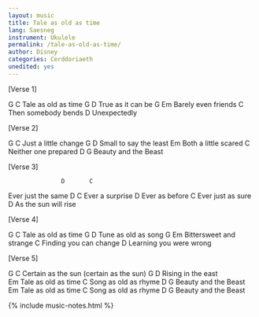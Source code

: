 ```yaml
---
layout: music
title: Tale as old as time
lang: Saesneg
instrument: Ukulele
permalink: /tale-as-old-as-time/
author: Disney
categories: Cerddoriaeth
unedited: yes
---
```


[Verse 1]

G              C
Tale as old as time
G              D
True as it can be
G              Em
Barely even friends
               C
Then somebody bends
          D
Unexpectedly


[Verse 2]

G                  C
Just a little change
G                  D
Small to say the least
                  Em
Both a little scared
C                 
Neither one prepared
D                  G
Beauty and the Beast


[Verse 3]

                   D       C
Ever just the same
                D        C
Ever a surprise
             D
Ever as before 
                C
Ever just as sure
                  D 
As the sun will rise


[Verse 4]

G                C
Tale as old as time
G                D
Tune as old as song
G                   Em
Bittersweet and strange
                      C
Finding you can change
                       D
Learning you were wrong


[Verse 5]

G                C
Certain as the sun (certain as the sun)
G                 D
Rising in the east  
                  Em
Tale as old as time
                   C
Song as old as rhyme
D                  G
Beauty and the Beast
                  Em
Tale as old as time
                   C
Song as old as rhyme
D                  G
Beauty and the Beast

{% include music-notes.html %}